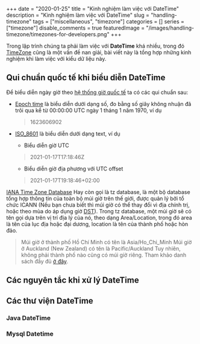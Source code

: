 +++
date = "2020-01-25"
title = "Kinh nghiệm làm việc với DateTime"
description = "Kinh nghiệm làm việc với DateTime"
slug = "handling-timezone"
tags = ["miscellaneous", "timezone"]
categories = []
series = ["timezone"]
disable_comments = true
featuredImage = "/images/handling-timezone/timezones-for-developers.png"
+++

Trong lập trình chúng ta phải làm việc với **DateTime** khá nhiều, trong đó [TimeZone](https://vuhung071290.github.io/posts/timezone/#3-timezone) cũng là một vấn đề nan giải, bài viết này là tổng hợp những kinh nghiệm khi làm việc với kiểu dữ liệu này.

## Qui chuẩn quốc tế khi biểu diễn DateTime

Để biểu diễn ngày giờ theo [hệ thống giờ quốc tế](https://vuhung071290.github.io/posts/timezone/) ta có các qui chuẩn sau:

+ [Epoch time](https://en.wikipedia.org/wiki/Unix_time) là biểu diễn dưới dạng số, đo bằng số giây không nhuận đã trôi qua kể từ 00:00:00 UTC ngày 1 tháng 1 năm 1970, ví dụ
  > 1623606902

+ [ISO_8601](https://en.wikipedia.org/wiki/ISO_8601) là biểu diễn dưới dạng text, ví dụ
  + Biểu diễn giờ UTC 
  > 2021-01-17T17:18:46Z
  + Biểu diễn giờ địa phương với UTC offset
  > 2021-01-17T19:18:46+02:00

[IANA Time Zone Database](https://en.wikipedia.org/wiki/List_of_tz_database_time_zones) Hay còn gọi là tz database, là một bộ database tổng hợp thông tin của toàn bộ múi giờ trên thế giới, được quản lý bởi tổ chức ICANN (Nếu bạn chưa biết thì múi giờ có thể thay đổi vì địa chính trị, hoặc theo mùa do áp dụng giờ [DST](https://vuhung071290.github.io/posts/timezone/#32-gi%e1%bb%9d-dst-daylight-saving-time)).
Trong tz database, một múi giờ sẽ có tên gọi dựa trên vị trí địa lý của nó, theo dạng Area/Location, trong đó area là tên của lục địa hoặc đại dương, location là tên của thành phố hoặc hòn đảo.

> Múi giờ ở thành phố Hồ Chí Minh có tên là Asia/Ho_Chi_Minh
Múi giờ ở Auckland (New Zealand) có tên là Pacific/Auckland
Tuy nhiên, không phải thành phố nào cũng có múi giờ riêng. Tham khảo danh sách đầy đủ [ở đây](https://en.wikipedia.org/wiki/List_of_tz_database_time_zones).

## Các nguyên tắc khi xử lý DateTime

## Các thư viện DateTime
### Java DateTime
### Mysql Datetime

